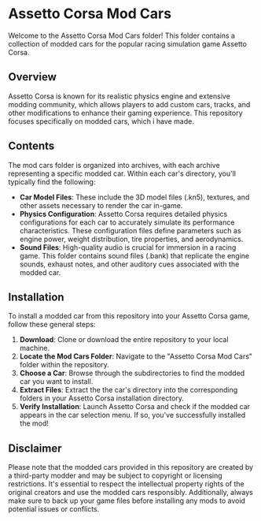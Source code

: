 # Assetto Corsa Mod Cars

Welcome to the Assetto Corsa Mod Cars folder! This folder contains a collection of modded cars for the popular racing simulation game Assetto Corsa.

## Overview

Assetto Corsa is known for its realistic physics engine and extensive modding community, which allows players to add custom cars, tracks, and other modifications to enhance their gaming experience. This repository focuses specifically on modded cars, which i have made.

## Contents

The mod cars folder is organized into archives, with each archive representing a specific modded car. Within each car's directory, you'll typically find the following:

- **Car Model Files**: These include the 3D model files (.kn5), textures, and other assets necessary to render the car in-game.
- **Physics Configuration**: Assetto Corsa requires detailed physics configurations for each car to accurately simulate its performance characteristics. These configuration files define parameters such as engine power, weight distribution, tire properties, and aerodynamics.
- **Sound Files**: High-quality audio is crucial for immersion in a racing game. This folder contains sound files (.bank) that replicate the engine sounds, exhaust notes, and other auditory cues associated with the modded car.

## Installation

To install a modded car from this repository into your Assetto Corsa game, follow these general steps:

1. **Download**: Clone or download the entire repository to your local machine.
2. **Locate the Mod Cars Folder**: Navigate to the "Assetto Corsa Mod Cars" folder within the repository.
3. **Choose a Car**: Browse through the subdirectories to find the modded car you want to install.
4. **Extract Files**: Extract the the car's directory into the corresponding folders in your Assetto Corsa installation directory.
5. **Verify Installation**: Launch Assetto Corsa and check if the modded car appears in the car selection menu. If so, you've successfully installed the mod!

## Disclaimer

Please note that the modded cars provided in this repository are created by a third-party modder and may be subject to copyright or licensing restrictions. It's essential to respect the intellectual property rights of the original creators and use the modded cars responsibly. Additionally, always make sure to back up your game files before installing any mods to avoid potential issues or conflicts.